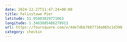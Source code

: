 ```yaml
---
date: 2024-12-27T11:47:24+00:00
title: Felixstowe Pier
latitude: 51.95803029771063
longitude: 1.3463885486278913
url: https://foursquare.com/v/4de7dbb7887710a065c1d390
category: checkin
---
```

